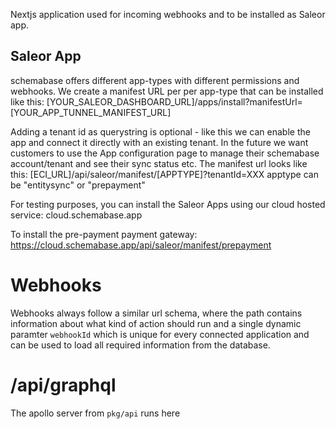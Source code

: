 Nextjs application used for incoming webhooks and to be installed as Saleor app.

## Saleor App

schemabase offers different app-types with different permissions and webhooks.
We create a manifest URL per per app-type that can be installed like this:
[YOUR_SALEOR_DASHBOARD_URL]/apps/install?manifestUrl=[YOUR_APP_TUNNEL_MANIFEST_URL]

Adding a tenant id as querystring is optional - like this we can enable the app and connect it
directly with an existing tenant. In the future we want customers to use the App configuration page to manage their schemabase account/tenant and see their sync status etc.
The manifest url looks like this: [ECI_URL]/api/saleor/manifest/[APPTYPE]?tenantId=XXX
apptype can be "entitysync" or "prepayment"

For testing purposes, you can install the Saleor Apps using our cloud hosted service: cloud.schemabase.app

To install the pre-payment payment gateway: https://cloud.schemabase.app/api/saleor/manifest/prepayment

# Webhooks

Webhooks always follow a similar url schema, where the path contains information about what kind of action should run and a single dynamic paramter `webhookId` which is unique for every connected application and can be used to load all required information from the database.

# /api/graphql

The apollo server from `pkg/api` runs here
